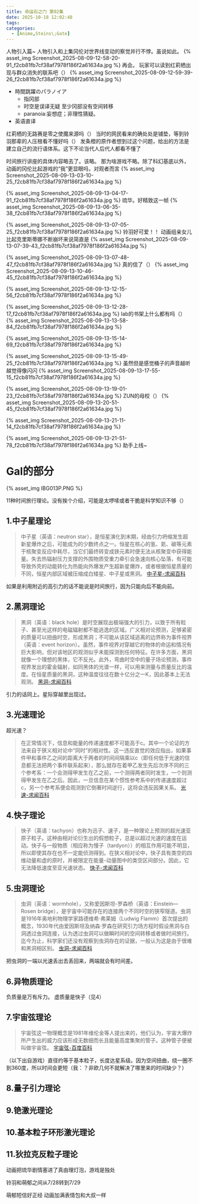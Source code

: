 ```yaml
---
title: 命运石之门 第02集
date: 2025-10-18 12:02:48
tags:
categories: 
  - [Anime,Steins\;Gate]
---
```


人物引入篇~
人物引入和上集冈伦对世界线变动的察觉并行不悖。虽说如此。
{% asset_img Screenshot_2025-08-09-12-58-20-91_f2cb81fb7cf38af7978f186f2a61634a.jpg %}
再会。
玩家可以读到红莉栖出现与群众消失的联系吧（）
{% asset_img Screenshot_2025-08-09-12-59-39-26_f2cb81fb7cf38af7978f186f2a61634a.jpg %}
- 時間跳躍のパラノイア
	- 指冈部
	- 时空是误译无疑 至少冈部没有空间转移
	- paranoia:妄想症；非理性猜疑。
- 英语直译

红莉栖的无路赛是零之使魔来源吗（）
当时的网民看来的确处处是铺垫，等到铃羽那辈的人压根看不懂好吗（）
发条橙的原作者想到过这个问题，给出的方法是建立自己的流行语体系。这下不论当代人后代人都看不懂了

时间旅行讲座的具体内容略去了。该略。
那为啥游戏不略。除了科幻基底以外，动画的冈伦比起游戏的“我”更显眼吗，对观者而言
{% asset_img Screenshot_2025-08-09-13-03-10-25_f2cb81fb7cf38af7978f186f2a61634a.jpg %}

{% asset_img Screenshot_2025-08-09-13-04-17-91_f2cb81fb7cf38af7978f186f2a61634a.jpg %}
琉华。好精致这一帧
{% asset_img Screenshot_2025-08-09-13-06-35-38_f2cb81fb7cf38af7978f186f2a61634a.jpg %}

{% asset_img Screenshot_2025-08-09-13-07-05-25_f2cb81fb7cf38af7978f186f2a61634a.jpg %}
铃羽好可爱！！
动画组亲女儿 比起克里斯蒂娜不断崩坏来说简直是
{% asset_img Screenshot_2025-08-09-13-07-39-43_f2cb81fb7cf38af7978f186f2a61634a.jpg %}

{% asset_img Screenshot_2025-08-09-13-07-48-47_f2cb81fb7cf38af7978f186f2a61634a.jpg %}
真的信了（）
{% asset_img Screenshot_2025-08-09-13-10-46-45_f2cb81fb7cf38af7978f186f2a61634a.jpg %}

{% asset_img Screenshot_2025-08-09-13-12-15-56_f2cb81fb7cf38af7978f186f2a61634a.jpg %}

{% asset_img Screenshot_2025-08-09-13-12-28-17_f2cb81fb7cf38af7978f186f2a61634a.jpg %}
lab的书架上什么都有吗（）
{% asset_img Screenshot_2025-08-09-13-13-58-84_f2cb81fb7cf38af7978f186f2a61634a.jpg %}

{% asset_img Screenshot_2025-08-09-13-15-14-69_f2cb81fb7cf38af7978f186f2a61634a.jpg %}

{% asset_img Screenshot_2025-08-09-13-15-49-25_f2cb81fb7cf38af7978f186f2a61634a.jpg %}
虽然但是感觉桶子的声音越听越觉得像闪闪
{% asset_img Screenshot_2025-08-09-13-17-55-15_f2cb81fb7cf38af7978f186f2a61634a.jpg %}

{% asset_img Screenshot_2025-08-09-13-19-01-23_f2cb81fb7cf38af7978f186f2a61634a.jpg %}
ZUN的母校（）
{% asset_img Screenshot_2025-08-09-13-20-51-45_f2cb81fb7cf38af7978f186f2a61634a.jpg %}

{% asset_img Screenshot_2025-08-09-13-21-11-14_f2cb81fb7cf38af7978f186f2a61634a.jpg %}

{% asset_img Screenshot_2025-08-09-13-21-51-78_f2cb81fb7cf38af7978f186f2a61634a.jpg %}
助手上线~

# Gal的部分

{% asset_img IBG013P.PNG %}

11种时间旅行理论。没有挨个介绍，可能是太啰嗦或者干脆是科学知识不够（）

## 1.中子星理论

> 中子星（英语：neutron star），是恒星演化到末期，经由引力坍缩发生超新星爆炸之后，可能成为的少数终点之一。恒星在核心的氢、氦、碳等元素于核聚变反应中耗尽，当它们最终转变成铁元素时便无法从核聚变中获得能量。失去热辐射压力支撑的外围物质受重力牵引会急速向核心坠落，有可能导致外壳的动能转化为热能向外爆发产生超新星爆炸，或者根据恒星质量的不同，恒星内部区域被压缩成白矮星、中子星或黑洞。
> [中子星-求闻百科](https://www.qiuwenbaike.cn/wiki/%E4%B8%AD%E5%AD%90%E6%98%9F)

如果是利用附近的高引力的话不能说是时间旅行，因为只能向后不能向前。

## 2.黑洞理论

> 黑洞（英语：black hole）是时空展现出极端强大的引力，以致于所有粒子、甚至光这样的电磁辐射都不能逃逸的区域。广义相对论预测，足够紧密的质量可以扭曲时空，形成黑洞；不可能从该区域逃离的边界称为事件视界（英语：event horizon）。虽然，事件视界对穿越它的物体的命运和情况有巨大影响，但对该地区的观测似乎未能探测到任何特征。在许多方面，黑洞就像一个理想的黑体，它不反光。此外，弯曲时空中的量子场论预测，事件视界发出的霍金辐射，如同黑体的光谱一样，可以用来测量与质量反比的温度。在恒星质量的黑洞，这种温度往往在数十亿分之一K，因此基本上无法观测。
> [黑洞-求闻百科](https://www.qiuwenbaike.cn/wiki/%E9%BB%91%E6%B4%9E)

引力的话同上。星际穿越里出现过。

## 3.光速理论

超光速？

> 在正常情况下，信息和能量的传递速度都不可能高于c。其中一个论证的方法来自于狭义相对论中“同时”的相对性。这一违反直觉的效应指出，如果事件甲和事件乙之间的距离大于两者的时间间隔乘以c（即任何低于光速的信息都无法把两个事件联系起来），那么就存在着甲乙发生先后次序不同的三个参考系：一个会测得甲发生在乙之前，一个测得两者同时发生，一个则测得甲发生在乙之后。因此，一旦信息在某个惯性参考系中的传递速度超过c，另一个参考系便会观测到它倒著时间逆行，这将会违反因果关系。
> [光速-求闻百科](https://www.qiuwenbaike.cn/wiki/%E5%85%89%E9%80%9F)

## 4.快子理论

> 快子（英语：tachyon）也称为迅子、速子，是一种理论上预测的超光速亚原子粒子。这种由相对论衍生出的假想粒子，总是以超过光速的速度在运动。快子与一般物质（相应称为慢子（tardyon））的相互作用可能不明显，所以即使其存在也不一定能侦测得到。在狭义相对论中，快子具有类空的四维动量和虚的原时，并被限定在能量-动量图中的类空区间部分。因此，它无法降低速度至亚光速状态。
> [快子-求闻百科](https://www.qiuwenbaike.cn/wiki/快子)

## 5.虫洞理论

> 虫洞（英语：wormhole），又称爱因斯坦-罗森桥（英语：Einstein—Rosen bridge），是宇宙中可能存在的连接两个不同时空的狭窄隧道。虫洞是1916年奥地利物理学家路德维希·弗莱姆（Ludwig Flamm）首次提出的概念，1930年代由爱因斯坦及纳森·罗森在研究引力场方程时假设黑洞与白洞透过虫洞连接，认为透过虫洞可以做瞬时间的空间转移或者做时间旅行。迄今为止，科学家们还没有观察到虫洞存在的证据，一般认为这是由于很难和黑洞相区别。
> [虫洞-求闻百科](https://www.qiuwenbaike.cn/wiki/虫洞)

把虫洞的一端以光速丢出去丢回来，两端就会有时间差。

## 6.异物质理论

负质量是万有斥力。
虚质量是快子（见4）

## 7.宇宙弦理论

> 宇宙弦这一物理概念是1981年维伦金等人提出来的，他们认为，宇宙大爆炸所产生出的威力应该形成无数细而长且能量高度集聚的管子。这种管子便被叫做宇宙弦。
> [宇宙弦-百度百科](https://baike.baidu.com/item/%E5%AE%87%E5%AE%99%E5%BC%A6/1025012)

（以下出自游戏）直径约等于基本粒子，长度达星系级。因为空间扭曲，绕一圈不到360度，所以时间会更短（我：？非欧几何不就解决了哪里来的时间缺少？）
## 8.量子引力理论
## 9.铯激光理论
## 10.基本粒子环形激光理论
## 11.狄拉克反粒子理论

动画把琉华剧情塞进了真由理灯泡，游戏是独处

铃羽和萌郁之间从7/28转到7/29

萌郁短信好正经 动画加满表情包和大叔一样